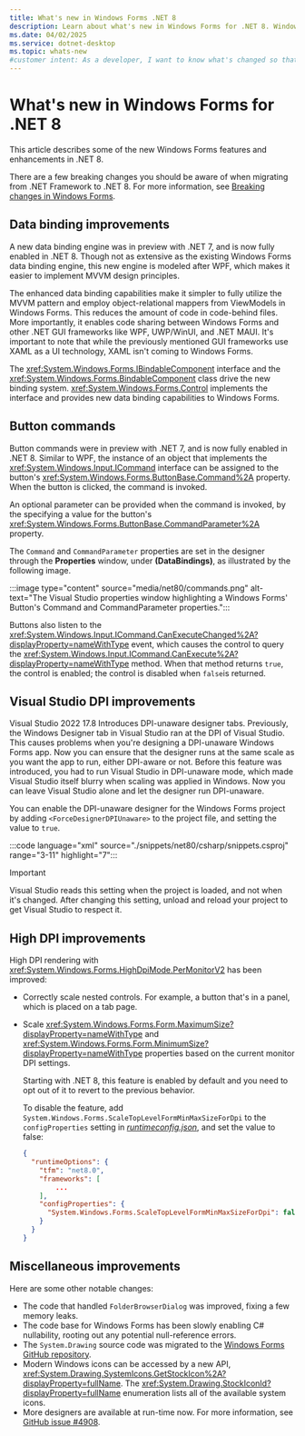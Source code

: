 ```yaml
---
title: What's new in Windows Forms .NET 8
description: Learn about what's new in Windows Forms for .NET 8. Windows Forms. .NET provides new features and enhancements over .NET 7.
ms.date: 04/02/2025
ms.service: dotnet-desktop
ms.topic: whats-new
#customer intent: As a developer, I want to know what's changed so that I can remain up-to-date.
---
```


# What's new in Windows Forms for .NET 8

This article describes some of the new Windows Forms features and enhancements in .NET 8.

There are a few breaking changes you should be aware of when migrating from .NET Framework to .NET 8. For more information, see [Breaking changes in Windows Forms](/dotnet/core/compatibility/winforms).

## Data binding improvements

A new data binding engine was in preview with .NET 7, and is now fully enabled in .NET 8. Though not as extensive as the existing Windows Forms data binding engine, this new engine is modeled after WPF, which makes it easier to implement MVVM design principles.

The enhanced data binding capabilities make it simpler to fully utilize the MVVM pattern and employ object-relational mappers from ViewModels in Windows Forms. This reduces the amount of code in code-behind files. More importantly, it enables code sharing between Windows Forms and other .NET GUI frameworks like WPF, UWP/WinUI, and .NET MAUI. It's important to note that while the previously mentioned GUI frameworks use XAML as a UI technology, XAML isn't coming to Windows Forms.

The <xref:System.Windows.Forms.IBindableComponent> interface and the <xref:System.Windows.Forms.BindableComponent> class drive the new binding system. <xref:System.Windows.Forms.Control> implements the interface and provides new data binding capabilities to Windows Forms.

## Button commands

Button commands were in preview with .NET 7, and is now fully enabled in .NET 8. Similar to WPF, the instance of an object that implements the <xref:System.Windows.Input.ICommand> interface can be assigned to the button's <xref:System.Windows.Forms.ButtonBase.Command%2A> property. When the button is clicked, the command is invoked.

An optional parameter can be provided when the command is invoked, by the specifying a value for the button's <xref:System.Windows.Forms.ButtonBase.CommandParameter%2A> property.

The `Command` and `CommandParameter` properties are set in the designer through the **Properties** window, under **(DataBindings)**, as illustrated by the following image.

:::image type="content" source="media/net80/commands.png" alt-text="The Visual Studio properties window highlighting a Windows Forms' Button's Command and CommandParameter properties.":::

Buttons also listen to the <xref:System.Windows.Input.ICommand.CanExecuteChanged%2A?displayProperty=nameWithType> event, which causes the control to query the <xref:System.Windows.Input.ICommand.CanExecute%2A?displayProperty=nameWithType> method. When that method returns `true`, the control is enabled; the control is disabled when `false`is returned.

## Visual Studio DPI improvements

Visual Studio 2022 17.8 Introduces DPI-unaware designer tabs. Previously, the Windows Designer tab in Visual Studio ran at the DPI of Visual Studio. This causes problems when you're designing a DPI-unaware Windows Forms app. Now you can ensure that the designer runs at the same scale as you want the app to run, either DPI-aware or not. Before this feature was introduced, you had to run Visual Studio in DPI-unaware mode, which made Visual Studio itself blurry when scaling was applied in Windows. Now you can leave Visual Studio alone and let the designer run DPI-unaware.

You can enable the DPI-unaware designer for the Windows Forms project by adding `<ForceDesignerDPIUnaware>` to the project file, and setting the value to `true`.

:::code language="xml" source="./snippets/net80/csharp/snippets.csproj" range="3-11" highlight="7":::

> [!IMPORTANT]
> Visual Studio reads this setting when the project is loaded, and not when it's changed. After changing this setting, unload and reload your project to get Visual Studio to respect it.

## High DPI improvements

High DPI rendering with <xref:System.Windows.Forms.HighDpiMode.PerMonitorV2> has been improved:

- Correctly scale nested controls. For example, a button that's in a panel, which is placed on a tab page.
- Scale <xref:System.Windows.Forms.Form.MaximumSize?displayProperty=nameWithType> and <xref:System.Windows.Forms.Form.MinimumSize?displayProperty=nameWithType> properties based on the current monitor DPI settings.

  Starting with .NET 8, this feature is enabled by default and you need to opt out of it to revert to the previous behavior.
  
  To disable the feature, add `System.Windows.Forms.ScaleTopLevelFormMinMaxSizeForDpi` to the `configProperties` setting in [_runtimeconfig.json_](/dotnet/core/runtime-config/#runtimeconfigjson), and set the value to false:
  
  ```json
  {
    "runtimeOptions": {
      "tfm": "net8.0",
      "frameworks": [
          ...
      ],
      "configProperties": {
        "System.Windows.Forms.ScaleTopLevelFormMinMaxSizeForDpi": false,
      }
    }
  }
  ```

## Miscellaneous improvements

Here are some other notable changes:

- The code that handled `FolderBrowserDialog` was improved, fixing a few memory leaks.
- The code base for Windows Forms has been slowly enabling C# nullability, rooting out any potential null-reference errors.
- The `System.Drawing` source code was migrated to the [Windows Forms GitHub repository](https://github.com/dotnet/winforms).
- Modern Windows icons can be accessed by a new API, <xref:System.Drawing.SystemIcons.GetStockIcon%2A?displayProperty=fullName>. The <xref:System.Drawing.StockIconId?displayProperty=fullName> enumeration lists all of the available system icons.
- More designers are available at run-time now. For more information, see [GitHub issue #4908](https://github.com/dotnet/winforms/issues/4908).
